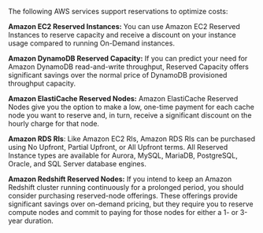 The following AWS services support reservations to optimize costs:

**Amazon EC2 Reserved Instances:** You can use Amazon EC2 Reserved Instances to reserve capacity and receive a discount on your instance usage compared to running On-Demand instances.

**Amazon DynamoDB Reserved Capacity:** If you can predict your need for Amazon DynamoDB read-and-write throughput, Reserved Capacity offers significant savings over the normal price of DynamoDB provisioned throughput capacity.

**Amazon ElastiCache Reserved Nodes:** Amazon ElastiCache Reserved Nodes give you the option to make a low, one-time payment for each cache node you want to reserve and, in turn, receive a significant discount on the hourly charge for that node.

**Amazon RDS RIs**: Like Amazon EC2 RIs, Amazon RDS RIs can be purchased using No Upfront, Partial Upfront, or All Upfront terms. All Reserved Instance types are available for Aurora, MySQL, MariaDB, PostgreSQL, Oracle, and SQL Server database engines.

**Amazon Redshift Reserved Nodes:** If you intend to keep an Amazon Redshift cluster running continuously for a prolonged period, you should consider purchasing reserved-node offerings. These offerings provide significant savings over on-demand pricing, but they require you to reserve compute nodes and commit to paying for those nodes for either a 1- or 3-year duration.